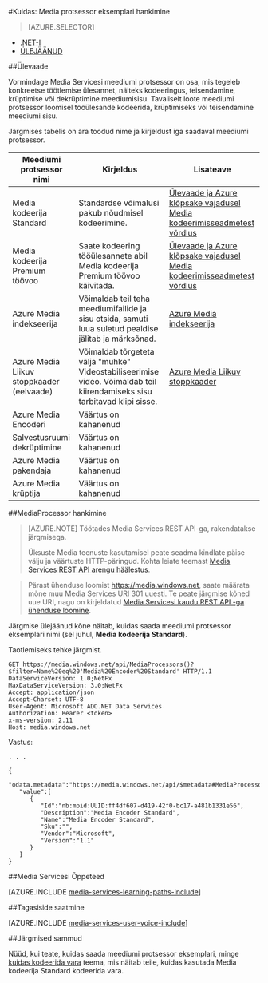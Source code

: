 <properties 
    pageTitle="Kuidas luua meediumi protsessor | Microsoft Azure'i" 
    description="Saate teada, kuidas luua meediumi protsessor komponent kodeerida, teisendamine, krüptida või dekrüptida meediumisisu Azure Media Servicesi jaoks." 
    services="media-services" 
    documentationCenter="" 
    authors="Juliako" 
    manager="erikre" 
    editor=""/>

<tags 
    ms.service="media-services" 
    ms.workload="media" 
    ms.tgt_pltfrm="na" 
    ms.devlang="na" 
    ms.topic="article" 
    ms.date="09/26/2016" 
    ms.author="juliako"/>


#<a name="how-to-get-a-media-processor-instance"></a>Kuidas: Media protsessor eksemplari hankimine


> [AZURE.SELECTOR]
- [.NET-I](media-services-get-media-processor.md)
- [ÜLEJÄÄNUD](media-services-rest-get-media-processor.md)

##<a name="overview"></a>Ülevaade

Vormindage Media Servicesi meediumi protsessor on osa, mis tegeleb konkreetse töötlemise ülesannet, näiteks kodeeringus, teisendamine, krüptimise või dekrüptimine meediumisisu. Tavaliselt loote meediumi protsessor loomisel tööülesande kodeerida, krüptimiseks või teisendamine meediumi sisu.

Järgmises tabelis on ära toodud nime ja kirjeldust iga saadaval meediumi protsessor.

Meediumi protsessor nimi|Kirjeldus|Lisateave
---|---|---
Media kodeerija Standard|Standardse võimalusi pakub nõudmisel kodeerimine. |[Ülevaade ja Azure klõpsake vajadusel Media kodeerimisseadmetest võrdlus](media-services-encode-asset.md)
Media kodeerija Premium töövoo|Saate kodeering tööülesannete abil Media kodeerija Premium töövoo käivitada.|[Ülevaade ja Azure klõpsake vajadusel Media kodeerimisseadmetest võrdlus](media-services-encode-asset.md)
Azure Media indekseerija| Võimaldab teil teha meediumifailide ja sisu otsida, samuti luua suletud pealdise jälitab ja märksõnad.|[Azure Media indekseerija](media-services-index-content.md)
Azure Media Liikuv stoppkaader (eelvaade)|Võimaldab tõrgeteta välja "muhke" Videostabiliseerimise video. Võimaldab teil kiirendamiseks sisu tarbitavad klipi sisse.|[Azure Media Liikuv stoppkaader](media-services-hyperlapse-content.md)
Azure Media Encoderi|Väärtus on kahanenud
Salvestusruumi dekrüptimine| Väärtus on kahanenud|
Azure Media pakendaja|Väärtus on kahanenud|
Azure Media krüptija|Väärtus on kahanenud|

##<a name="get-mediaprocessor"></a>MediaProcessor hankimine

>[AZURE.NOTE] Töötades Media Services REST API-ga, rakendatakse järgmisega.
>
>Üksuste Media teenuste kasutamisel peate seadma kindlate päise välju ja väärtuste HTTP-päringud. Kohta leiate teemast [Media Services REST API arengu häälestus](media-services-rest-how-to-use.md).

>Pärast ühenduse loomist https://media.windows.net, saate määrata mõne muu Media Services URI 301 uuesti. Te peate järgmise kõned uue URI, nagu on kirjeldatud [Media Servicesi kaudu REST API -ga ühenduse loomine](media-services-rest-connect-programmatically.md). 


Järgmise ülejäänud kõne näitab, kuidas saada meediumi protsessor eksemplari nimi (sel juhul, **Media kodeerija Standard**). 



    
Taotlemiseks tehke järgmist.

    GET https://media.windows.net/api/MediaProcessors()?$filter=Name%20eq%20'Media%20Encoder%20Standard' HTTP/1.1
    DataServiceVersion: 1.0;NetFx
    MaxDataServiceVersion: 3.0;NetFx
    Accept: application/json
    Accept-Charset: UTF-8
    User-Agent: Microsoft ADO.NET Data Services
    Authorization: Bearer <token>
    x-ms-version: 2.11
    Host: media.windows.net
    
Vastus:
        
    . . .
    
    {  
       "odata.metadata":"https://media.windows.net/api/$metadata#MediaProcessors",
       "value":[  
          {  
             "Id":"nb:mpid:UUID:ff4df607-d419-42f0-bc17-a481b1331e56",
             "Description":"Media Encoder Standard",
             "Name":"Media Encoder Standard",
             "Sku":"",
             "Vendor":"Microsoft",
             "Version":"1.1"
          }
       ]
    }


##<a name="media-services-learning-paths"></a>Media Servicesi Õppeteed

[AZURE.INCLUDE [media-services-learning-paths-include](../../includes/media-services-learning-paths-include.md)]

##<a name="provide-feedback"></a>Tagasiside saatmine

[AZURE.INCLUDE [media-services-user-voice-include](../../includes/media-services-user-voice-include.md)]


##<a name="next-steps"></a>Järgmised sammud

Nüüd, kui teate, kuidas saada meediumi protsessor eksemplari, minge [kuidas kodeerida vara](media-services-rest-get-started.md) teema, mis näitab teile, kuidas kasutada Media kodeerija Standard kodeerida vara.
